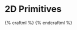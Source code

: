 # 2D Primitives

{% craftml %}
<craft>
    <row spacing="10">
        <circle></circle>
        <rectangle></rectangle>
        <triangle></triangle>
        <polygon points="0,0 10,0 10,10 5,15 0,10"/>
    </row>
</craft>
{% endcraftml %}
